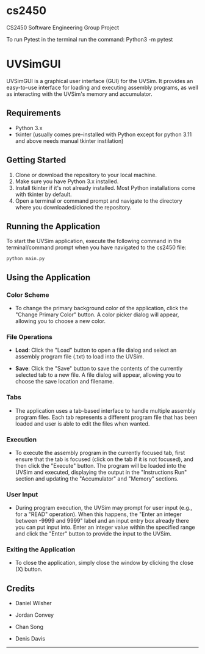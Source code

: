 # cs2450
CS2450 Software Engineering Group Project

To run Pytest in the terminal run the command:
Python3 -m pytest


# UVSimGUI 

UVSimGUI is a graphical user interface (GUI) for the UVSim. It provides an easy-to-use interface for loading and executing assembly programs, as well as interacting with the UVSim's memory and accumulator.

## Requirements

- Python 3.x
- tkinter (usually comes pre-installed with Python except for python 3.11 and above needs manual tkinter instilation)

## Getting Started

1. Clone or download the repository to your local machine.
2. Make sure you have Python 3.x installed.
3. Install tkinter if it's not already installed. Most Python installations come with tkinter by default.
4. Open a terminal or command prompt and navigate to the directory where you downloaded/cloned the repository.

## Running the Application

To start the UVSim application, execute the following command in the terminal/command prompt when you have navigated to the cs2450 file:

```
python main.py
```

## Using the Application

### Color Scheme

- To change the primary background color of the application, click the "Change Primary Color" button. A color picker dialog will appear, allowing you to choose a new color.

### File Operations

- **Load**: Click the "Load" button to open a file dialog and select an assembly program file (.txt) to load into the UVSim.

- **Save**: Click the "Save" button to save the contents of the currently selected tab to a new file. A file dialog will appear, allowing you to choose the save location and filename.

### Tabs

- The application uses a tab-based interface to handle multiple assembly program files. Each tab represents a different program file that has been loaded and user is able to edit the files when wanted.

### Execution

- To execute the assembly program in the currently focused tab, first ensure that the tab is focused (click on the tab if it is not focused), and then click the "Execute" button. The program will be loaded into the UVSim and executed, displaying the output in the "Instructions Run" section and updating the "Accumulator" and "Memory" sections.

### User Input

- During program execution, the UVSim may prompt for user input (e.g., for a "READ" operation). When this happens, the "Enter an integer between -9999 and 9999" label and an input entry box already there you can put input into. Enter an integer value within the specified range and click the "Enter" button to provide the input to the UVSim.

### Exiting the Application

- To close the application, simply close the window by clicking the close (X) button.

## Credits

- Daniel Wilsher

- Jordan Convey

- Chan Song

- Denis Davis

---